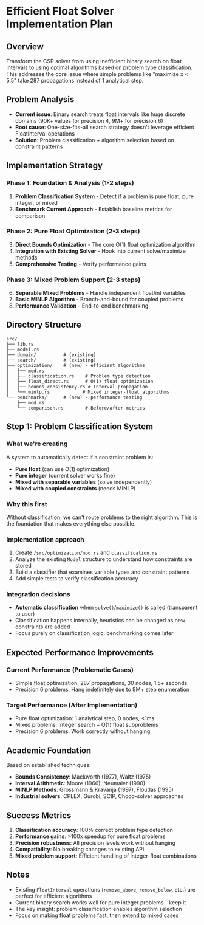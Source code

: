 # Efficient Float Solver Implementation Plan

## Overview
Transform the CSP solver from using inefficient binary search on float intervals to using optimal algorithms based on problem type classification. This addresses the core issue where simple problems like "maximize x < 5.5" take 287 propagations instead of 1 analytical step.

## Problem Analysis
- **Current issue**: Binary search treats float intervals like huge discrete domains (90K+ values for precision 4, 9M+ for precision 6)
- **Root cause**: One-size-fits-all search strategy doesn't leverage efficient FloatInterval operations
- **Solution**: Problem classification + algorithm selection based on constraint patterns

## Implementation Strategy

### **Phase 1: Foundation & Analysis (1-2 steps)**
1. **Problem Classification System** - Detect if a problem is pure float, pure integer, or mixed
2. **Benchmark Current Approach** - Establish baseline metrics for comparison

### **Phase 2: Pure Float Optimization (2-3 steps)**  
3. **Direct Bounds Optimization** - The core O(1) float optimization algorithm
4. **Integration with Existing Solver** - Hook into current solve/maximize methods
5. **Comprehensive Testing** - Verify performance gains

### **Phase 3: Mixed Problem Support (2-3 steps)**
6. **Separable Mixed Problems** - Handle independent float/int variables
7. **Basic MINLP Algorithm** - Branch-and-bound for coupled problems
8. **Performance Validation** - End-to-end benchmarking

## Directory Structure
```
src/
├── lib.rs
├── model.rs
├── domain/          # (existing)
├── search/          # (existing) 
├── optimization/    # (new) - efficient algorithms
│   ├── mod.rs
│   ├── classification.rs    # Problem type detection
│   ├── float_direct.rs      # O(1) float optimization  
│   ├── bounds_consistency.rs # Interval propagation
│   └── minlp.rs            # Mixed integer-float algorithms
└── benchmarks/      # (new) - performance testing
    ├── mod.rs
    └── comparison.rs        # Before/after metrics
```

## Step 1: Problem Classification System

### **What we're creating**
A system to automatically detect if a constraint problem is:
- **Pure float** (can use O(1) optimization)
- **Pure integer** (current solver works fine) 
- **Mixed with separable variables** (solve independently)
- **Mixed with coupled constraints** (needs MINLP)

### **Why this first**
Without classification, we can't route problems to the right algorithm. This is the foundation that makes everything else possible.

### **Implementation approach**
1. Create `/src/optimization/mod.rs` and `classification.rs`
2. Analyze the existing `Model` structure to understand how constraints are stored
3. Build a classifier that examines variable types and constraint patterns
4. Add simple tests to verify classification accuracy

### **Integration decisions**
- **Automatic classification** when `solve()`/`maximize()` is called (transparent to user)
- Classification happens internally, heuristics can be changed as new constraints are added
- Focus purely on classification logic, benchmarking comes later

## Expected Performance Improvements

### **Current Performance (Problematic Cases)**
- Simple float optimization: 287 propagations, 30 nodes, 1.5+ seconds
- Precision 6 problems: Hang indefinitely due to 9M+ step enumeration

### **Target Performance (After Implementation)**
- Pure float optimization: 1 analytical step, 0 nodes, <1ms
- Mixed problems: Integer search + O(1) float subproblems
- Precision 6 problems: Work correctly without hanging

## Academic Foundation
Based on established techniques:
- **Bounds Consistency**: Mackworth (1977), Waltz (1975)
- **Interval Arithmetic**: Moore (1966), Neumaier (1990)
- **MINLP Methods**: Grossmann & Kravanja (1997), Floudas (1995)
- **Industrial solvers**: CPLEX, Gurobi, SCIP, Choco-solver approaches

## Success Metrics
1. **Classification accuracy**: 100% correct problem type detection
2. **Performance gains**: >100x speedup for pure float problems
3. **Precision robustness**: All precision levels work without hanging
4. **Compatibility**: No breaking changes to existing API
5. **Mixed problem support**: Efficient handling of integer-float combinations

## Notes
- Existing `FloatInterval` operations (`remove_above`, `remove_below`, etc.) are perfect for efficient algorithms
- Current binary search works well for pure integer problems - keep it
- The key insight: problem classification enables algorithm selection
- Focus on making float problems fast, then extend to mixed cases
